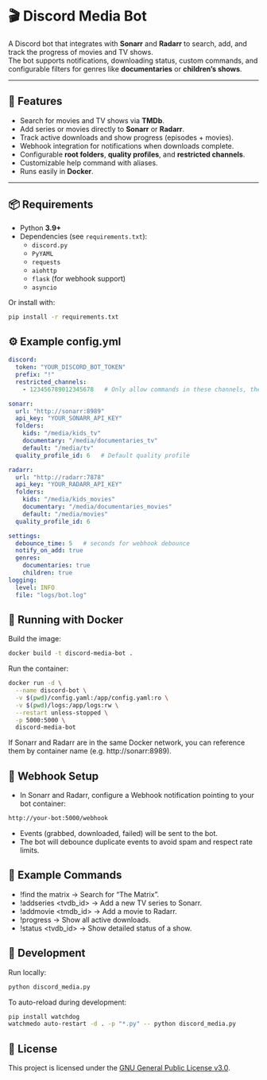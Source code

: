 # 🎬 Discord Media Bot

A Discord bot that integrates with **Sonarr** and **Radarr** to search, add, and track the progress of movies and TV shows.  
The bot supports notifications, downloading status, custom commands, and configurable filters for genres like **documentaries** or **children’s shows**.

---

## 🚀 Features

- Search for movies and TV shows via **TMDb**.
- Add series or movies directly to **Sonarr** or **Radarr**.
- Track active downloads and show progress (episodes + movies).
- Webhook integration for notifications when downloads complete.
- Configurable **root folders**, **quality profiles**, and **restricted channels**.
- Customizable help command with aliases.
- Runs easily in **Docker**.

---

## 📦 Requirements

- Python **3.9+**
- Dependencies (see `requirements.txt`):
  - `discord.py`
  - `PyYAML`
  - `requests`
  - `aiohttp`
  - `flask` (for webhook support)
  - `asyncio`

Or install with:

```bash
pip install -r requirements.txt
```

## ⚙️ Example config.yml
```yml
discord:
  token: "YOUR_DISCORD_BOT_TOKEN"
  prefix: "!"
  restricted_channels:
    - 123456789012345678   # Only allow commands in these channels, the first channel is used to post sonnar and radarr events

sonarr:
  url: "http://sonarr:8989"
  api_key: "YOUR_SONARR_API_KEY"
  folders:
    kids: "/media/kids_tv"
    documentary: "/media/documentaries_tv"
    default: "/media/tv"
  quality_profile_id: 6   # Default quality profile

radarr:
  url: "http://radarr:7878"
  api_key: "YOUR_RADARR_API_KEY"
  folders:
    kids: "/media/kids_movies"
    documentary: "/media/documentaries_movies"
    default: "/media/movies"
  quality_profile_id: 6

settings:
  debounce_time: 5   # seconds for webhook debounce
  notify_on_add: true
  genres:
    documentaries: true
    children: true
logging:
  level: INFO
  file: "logs/bot.log"
```

## 🐳 Running with Docker

Build the image:
```bash
docker build -t discord-media-bot .
```

Run the container:
```bash
docker run -d \
  --name discord-bot \
  -v $(pwd)/config.yaml:/app/config.yaml:ro \
  -v $(pwd)/logs:/app/logs:rw \
  --restart unless-stopped \
  -p 5000:5000 \
  discord-media-bot
```

If Sonarr and Radarr are in the same Docker network, you can reference them by container name (e.g. http://sonarr:8989).

## 🔔 Webhook Setup
- In Sonarr and Radarr, configure a Webhook notification pointing to your bot container:
```bash
http://your-bot:5000/webhook
```

- Events (grabbed, downloaded, failed) will be sent to the bot.
- The bot will debounce duplicate events to avoid spam and respect rate limits.

## 📖 Example Commands
- !find the matrix → Search for “The Matrix”.
- !addseries <tvdb_id> → Add a new TV series to Sonarr.
- !addmovie <tmdb_id> → Add a movie to Radarr.
- !progress → Show all active downloads.
- !status <tvdb_id> → Show detailed status of a show.

## 📝 Development

Run locally:
```bash
python discord_media.py
```
To auto-reload during development:
```bash
pip install watchdog
watchmedo auto-restart -d . -p "*.py" -- python discord_media.py
```

## 📜 License

This project is licensed under the [GNU General Public License v3.0](LICENSE).
